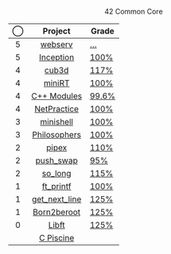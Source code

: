 <p align="center">42 Common Core</p>

<div align="center">

|◯|Project|Grade|
|:--:|:--:|--|
|5|[webserv](../../../42-webserv)				|	[…](https://projects.intra.42.fr/projects/webserv/projects_users/julmuntz)|
|5|[Inception](../../../42-inception)			|	[100%](https://projects.intra.42.fr/projects/inception/projects_users/julmuntz)|
|4|[cub3d](../../../42-cub3d)					|	[117%](https://projects.intra.42.fr/projects/cub3d/projects_users/julmuntz)|
|4|[miniRT](../../../)							|	[100%](https://projects.intra.42.fr/projects/minirt/projects_users/julmuntz)|
|4|[C++ Modules](../../../42-cpp-modules)		|	[99.6%](https://projects.intra.42.fr/projects/cpp-module-09/projects_users/julmuntz)|
|4|[NetPractice](../../../42-net-practice)		|	[100%](https://projects.intra.42.fr/projects/netpractice/projects_users/julmuntz)|
|3|[minishell](../../../42-minishell)			|	[100%](https://projects.intra.42.fr/projects/42cursus-minishell/projects_users/julmuntz)|
|3|[Philosophers](../../../42-philosophers)		|	[100%](https://projects.intra.42.fr/projects/42cursus-philosophers/projects_users/julmuntz)|
|2|[pipex](../../../42-pipex)					|	[110%](https://projects.intra.42.fr/projects/pipex/projects_users/julmuntz)|
|2|[push_swap](../../../42-push-swap)			|	[95%](https://projects.intra.42.fr/projects/42cursus-push_swap/projects_users/julmuntz)|
|2|[so_long](../../../42-so-long)				|	[115%](https://projects.intra.42.fr/projects/so_long/projects_users/julmuntz)|
|1|[ft_printf](../../../42-printf)				|	[100%](https://projects.intra.42.fr/projects/42cursus-ft_printf/projects_users/julmuntz)|
|1|[get_next_line](../../../42-get-next-line)	|	[125%](https://projects.intra.42.fr/projects/42cursus-get_next_line/projects_users/julmuntz)|
|1|[Born2beroot](../../../42-born2beroot)		|	[125%](https://projects.intra.42.fr/projects/born2beroot/projects_users/julmuntz)|
|0|[Libft](../../../42-libft)					|	[125%](https://projects.intra.42.fr/projects/42cursus-libft/projects_users/julmuntz)|
||[C Piscine](../../../42-c-piscine)			||
  
</div>
